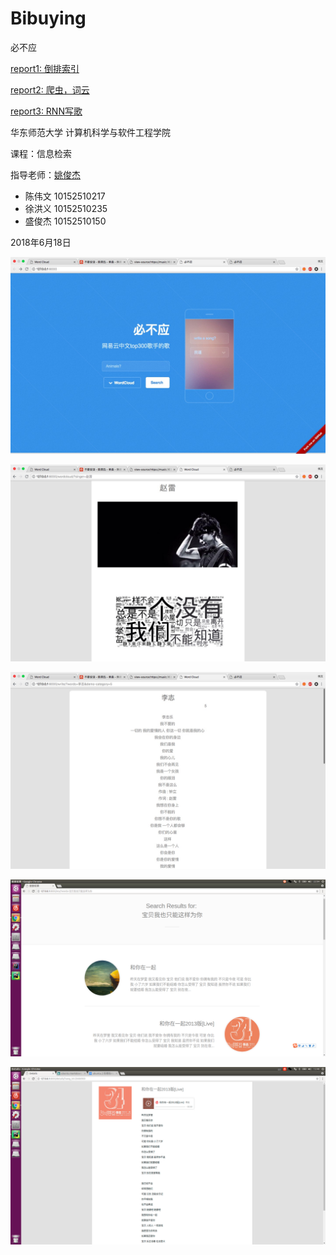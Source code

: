 # Bibuying

必不应


[report1: 倒排索引](doc/report1_index.md)

[report2: 爬虫，词云](doc/report2_spider.md)

[report3: RNN写歌](doc/report3_final.pdf)

华东师范大学 计算机科学与软件工程学院

课程：信息检索

指导老师：[姚俊杰](http://junjie-yao.info/)

- 陈伟文 10152510217
- 徐洪义 10152510235
- 盛俊杰 10152510150

2018年6月18日

![](doc/pic/final/home.png)

![](doc/pic/final/cloud.png)

![](doc/pic/final/write.png)

![](doc/pic/web/res.png)

![](doc/pic/web/details.png)

